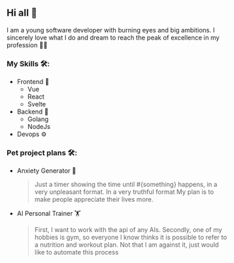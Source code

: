 ## Hi all 👋

I am a young software developer with burning eyes and big ambitions. I sincerely love what I do and dream to reach the peak of excellence in my profession 👨‍💻

### My Skills 🛠:
- Frontend 📕
	- Vue
	- React
	- Svelte
- Backend 📖
	- Golang
	- NodeJs
- Devops ⚙️

### Pet project plans 🛠:
- Anxiety Generator 🫠
	> Just a timer showing the time until #{something} happens, in a very unpleasant format. In a very truthful format
	> My plan is to make people appreciate their lives more.
-  AI Personal Trainer 🏋️
	> First, I want to work with the api of any AIs. 
	> Secondly, one of my hobbies is gym, so everyone I know thinks it is possible to refer to a nutrition and workout plan. Not that I am against it, just would like to automate this process
